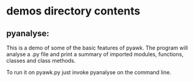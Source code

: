 
# demos directory contents

## pyanalyse: 
  This is a demo of some of the basic features of pyawk.
  The program will analyse a .py file and print a summary of
  imported modules, functions, classes and class methods.

  To run it on pyawk.py just invoke pyanalyse on the command line.
